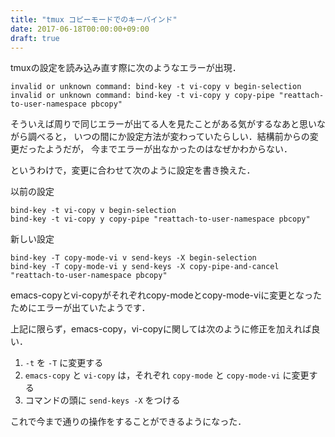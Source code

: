 ```yaml
---
title: "tmux コピーモードでのキーバインド"
date: 2017-06-18T00:00:00+09:00
draft: true
---
```


tmuxの設定を読み込み直す際に次のようなエラーが出現．

```
invalid or unknown command: bind-key -t vi-copy v begin-selection
invalid or unknown command: bind-key -t vi-copy y copy-pipe "reattach-to-user-namespace pbcopy"
```

そういえば周りで同じエラーが出てる人を見たことがある気がするなあと思いながら調べると，
いつの間にか設定方法が変わっていたらしい．結構前からの変更だったようだが，
今までエラーが出なかったのはなぜかわからない．

というわけで，変更に合わせて次のように設定を書き換えた．

以前の設定

```
bind-key -t vi-copy v begin-selection
bind-key -t vi-copy y copy-pipe "reattach-to-user-namespace pbcopy"
```

新しい設定

```
bind-key -T copy-mode-vi v send-keys -X begin-selection
bind-key -T copy-mode-vi y send-keys -X copy-pipe-and-cancel "reattach-to-user-namespace pbcopy"
```

emacs-copyとvi-copyがそれぞれcopy-modeとcopy-mode-viに変更となったためにエラーが出ていたようです．

上記に限らず，emacs-copy，vi-copyに関しては次のように修正を加えれば良い．

1.  `-t` を `-T` に変更する
2.  `emacs-copy` と `vi-copy` は，それぞれ `copy-mode` と `copy-mode-vi` に変更する
3.  コマンドの頭に `send-keys -X` をつける

これで今まで通りの操作をすることができるようになった．
